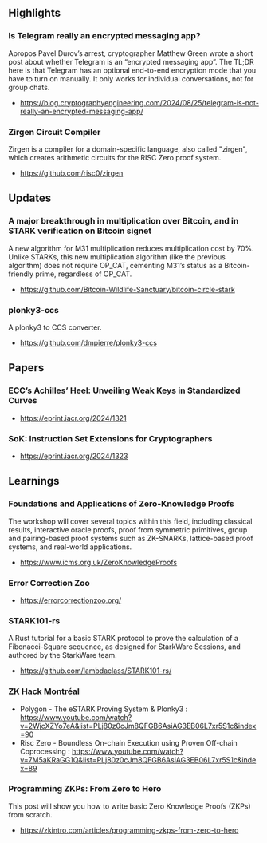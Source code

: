 ## Highlights

### Is Telegram really an encrypted messaging app?
Apropos Pavel Durov’s arrest, cryptographer Matthew Green wrote a short post about whether Telegram is an “encrypted messaging app”. The TL;DR here is that Telegram has an optional end-to-end encryption mode that you have to turn on manually. It only works for individual conversations, not for group chats. 
- <https://blog.cryptographyengineering.com/2024/08/25/telegram-is-not-really-an-encrypted-messaging-app/>

### Zirgen Circuit Compiler
Zirgen is a compiler for a domain-specific language, also called "zirgen", which creates arithmetic circuits for the RISC Zero proof system.
- <https://github.com/risc0/zirgen>

## Updates
### A major breakthrough in multiplication over Bitcoin, and in STARK verification on Bitcoin signet
A new algorithm for M31 multiplication reduces multiplication cost by 70%. Unlike STARKs, this new multiplication algorithm (like the previous algorithm) does not require OP_CAT, cementing M31’s status as a Bitcoin-friendly prime, regardless of OP_CAT.
- <https://github.com/Bitcoin-Wildlife-Sanctuary/bitcoin-circle-stark>

### plonky3-ccs
A plonky3 to CCS converter.
- <https://github.com/dmpierre/plonky3-ccs>
## Papers
### ECC’s Achilles’ Heel: Unveiling Weak Keys in Standardized Curves
- <https://eprint.iacr.org/2024/1321>
### SoK: Instruction Set Extensions for Cryptographers
- <https://eprint.iacr.org/2024/1323>

## Learnings
### Foundations and Applications of Zero-Knowledge Proofs
The workshop will cover several topics within this field, including classical results, interactive oracle proofs, proof from symmetric primitives, group and pairing-based proof systems such as ZK-SNARKs, lattice-based proof systems, and real-world applications.
- <https://www.icms.org.uk/ZeroKnowledgeProofs>
### Error Correction Zoo
- <https://errorcorrectionzoo.org/>
### STARK101-rs
A Rust tutorial for a basic STARK protocol to prove the calculation of a Fibonacci-Square sequence, as designed for StarkWare Sessions, and authored by the StarkWare team.
- <https://github.com/lambdaclass/STARK101-rs/>
### ZK Hack Montréal
- Polygon - The eSTARK Proving System & Plonky3 : <https://www.youtube.com/watch?v=2WjcXZYo7eA&list=PLj80z0cJm8QFGB6AsiAG3EB06L7xr5S1c&index=90>
- Risc Zero - Boundless On-chain Execution using Proven Off-chain Coprocessing : <https://www.youtube.com/watch?v=7M5aKRaGG1Q&list=PLj80z0cJm8QFGB6AsiAG3EB06L7xr5S1c&index=89>
### Programming ZKPs: From Zero to Hero
This post will show you how to write basic Zero Knowledge Proofs (ZKPs) from scratch.
- <https://zkintro.com/articles/programming-zkps-from-zero-to-hero>
